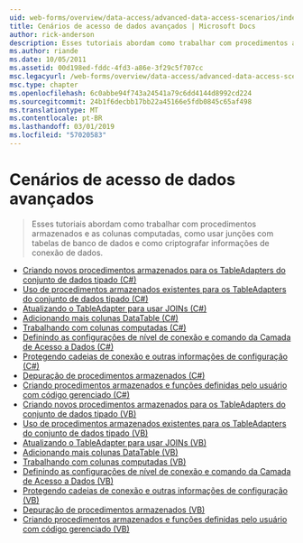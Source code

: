 ```yaml
---
uid: web-forms/overview/data-access/advanced-data-access-scenarios/index
title: Cenários de acesso de dados avançados | Microsoft Docs
author: rick-anderson
description: Esses tutoriais abordam como trabalhar com procedimentos armazenados e as colunas computadas, como usar junções com tabelas de banco de dados e como criptografar as informações de conexão de dados...
ms.author: riande
ms.date: 10/05/2011
ms.assetid: 00d198ed-fddc-4fd3-a86e-3f29c5f707cc
msc.legacyurl: /web-forms/overview/data-access/advanced-data-access-scenarios
msc.type: chapter
ms.openlocfilehash: 6c0abbe94f743a24541a79c6dd4144d8992cd224
ms.sourcegitcommit: 24b1f6decbb17bb22a45166e5fdb0845c65af498
ms.translationtype: MT
ms.contentlocale: pt-BR
ms.lasthandoff: 03/01/2019
ms.locfileid: "57020583"
---
```

<a name="advanced-data-access-scenarios"></a>Cenários de acesso de dados avançados
====================
> Esses tutoriais abordam como trabalhar com procedimentos armazenados e as colunas computadas, como usar junções com tabelas de banco de dados e como criptografar informações de conexão de dados.


- [Criando novos procedimentos armazenados para os TableAdapters do conjunto de dados tipado (C#)](creating-new-stored-procedures-for-the-typed-dataset-s-tableadapters-cs.md)
- [Uso de procedimentos armazenados existentes para os TableAdapters do conjunto de dados tipado (C#)](using-existing-stored-procedures-for-the-typed-dataset-s-tableadapters-cs.md)
- [Atualizando o TableAdapter para usar JOINs (C#)](updating-the-tableadapter-to-use-joins-cs.md)
- [Adicionando mais colunas DataTable (C#)](adding-additional-datatable-columns-cs.md)
- [Trabalhando com colunas computadas (C#)](working-with-computed-columns-cs.md)
- [Definindo as configurações de nível de conexão e comando da Camada de Acesso a Dados (C#)](configuring-the-data-access-layer-s-connection-and-command-level-settings-cs.md)
- [Protegendo cadeias de conexão e outras informações de configuração (C#)](protecting-connection-strings-and-other-configuration-information-cs.md)
- [Depuração de procedimentos armazenados (C#)](debugging-stored-procedures-cs.md)
- [Criando procedimentos armazenados e funções definidas pelo usuário com código gerenciado (C#)](creating-stored-procedures-and-user-defined-functions-with-managed-code-cs.md)
- [Criando novos procedimentos armazenados para os TableAdapters do conjunto de dados tipado (VB)](creating-new-stored-procedures-for-the-typed-dataset-s-tableadapters-vb.md)
- [Uso de procedimentos armazenados existentes para os TableAdapters do conjunto de dados tipado (VB)](using-existing-stored-procedures-for-the-typed-dataset-s-tableadapters-vb.md)
- [Atualizando o TableAdapter para usar JOINs (VB)](updating-the-tableadapter-to-use-joins-vb.md)
- [Adicionando mais colunas DataTable (VB)](adding-additional-datatable-columns-vb.md)
- [Trabalhando com colunas computadas (VB)](working-with-computed-columns-vb.md)
- [Definindo as configurações de nível de conexão e comando da Camada de Acesso a Dados (VB)](configuring-the-data-access-layer-s-connection-and-command-level-settings-vb.md)
- [Protegendo cadeias de conexão e outras informações de configuração (VB)](protecting-connection-strings-and-other-configuration-information-vb.md)
- [Depuração de procedimentos armazenados (VB)](debugging-stored-procedures-vb.md)
- [Criando procedimentos armazenados e funções definidas pelo usuário com código gerenciado (VB)](creating-stored-procedures-and-user-defined-functions-with-managed-code-vb.md)
